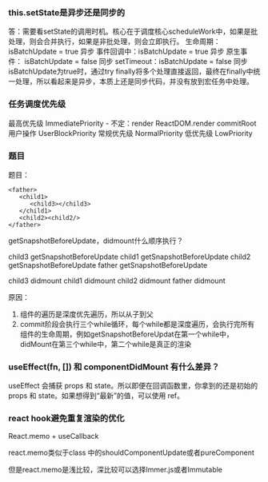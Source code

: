 ### this.setState是异步还是同步的
答：需要看setState的调用时机。核心在于调度核心scheduleWork中，如果是批处理，则会合并执行，如果是非批处理，则会立即执行。
生命周期：isBatchUpdate = true     异步
事件回调中：isBatchUpdate = true   异步
原生事件： isBatchUpdate = false   同步
setTimeout：isBatchUpdate = false  同步
isBatchUpdate为true时，通过try finally将多个处理直接返回，最终在finally中统一处理，所以看起来是异步，本质上还是同步代码，并没有放到宏任务中处理。


### 任务调度优先级
最高优先级 ImmediatePriority - 不定：render ReactDOM.render  commitRoot
用户操作   UserBlockPriority 
常规优先级 NormalPriority
低优先级   LowPriority


### 题目
题目： 

```
<father>
   <child1>
      <child3></child3>
   </child1>
   <child2><child2/>
</father>

```
getSnapshotBeforeUpdate，didmount什么顺序执行？

child3   getSnapshotBeforeUpdate
child1   getSnapshotBeforeUpdate
child2   getSnapshotBeforeUpdate
father   getSnapshotBeforeUpdate


child3   didmount
child1   didmount
child2   didmount
father   didmount

原因：
1. 组件的遍历是深度优先遍历，所以从子到父
2. commit阶段会执行三个while循环，每个while都是深度遍历，会执行完所有组件的生命周期，例如getSnapshotBeforeUpdat在第一个while中，didMount在第三个while中，第二个while是真正的渲染


### useEffect(fn, []) 和 componentDidMount 有什么差异？
useEffect 会捕获 props 和 state。所以即便在回调函数里，你拿到的还是初始的 props 和 state。如果想得到“最新”的值，可以使用 ref。



### react hook避免重复渲染的优化
React.memo + useCallback

react.memo类似于class 中的shouldComponentUpdate或者pureComponent

但是react.memo是浅比较，深比较可以选择Immer.js或者Immutable




